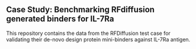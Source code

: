## Case Study: Benchmarking RFdiffusion generated binders for IL-7Ra

This repository contains the data from the RFDiffusion test case for validating their de-novo design protein mini-binders against IL-7Ra antigen.
